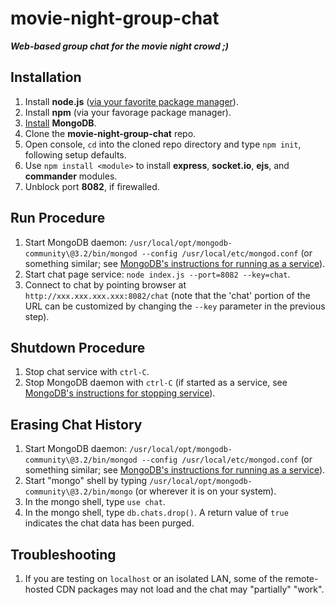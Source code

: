 # movie-night-group-chat
***Web-based group chat for the movie night crowd ;)***

## Installation
1. Install **node.js** ([via your favorite package manager](https://nodejs.org/en/download/package-manager/)).
2. Install **npm** (via your favorage package manager).
3. [Install](https://docs.mongodb.com/v3.2/administration/install-community/) **MongoDB**.
3. Clone the **movie-night-group-chat** repo.
4. Open console, `cd` into the cloned repo directory and type `npm init`, following setup defaults.
5. Use `npm install <module>` to install **express**, **socket.io**, **ejs**, and **commander** modules.
6. Unblock port **8082**, if firewalled.

## Run Procedure
1. Start MongoDB daemon: `/usr/local/opt/mongodb-community\@3.2/bin/mongod --config /usr/local/etc/mongod.conf` (or something similar; see [MongoDB's instructions for running as a service](https://docs.mongodb.com/manual/tutorial/install-mongodb-on-ubuntu/#run-mongodb-community-edition)).
2. Start chat page service: `node index.js --port=8082 --key=chat`.
3. Connect to chat by pointing browser at `http://xxx.xxx.xxx.xxx:8082/chat` (note that the 'chat' portion of the URL can be customized by changing the `--key` parameter in the previous step).

## Shutdown Procedure
1. Stop chat service with `ctrl-C`.
2. Stop MongoDB daemon with `ctrl-C` (if started as a service, see [MongoDB's instructions for stopping service](https://docs.mongodb.com/manual/tutorial/install-mongodb-on-ubuntu/#run-mongodb-community-edition)).

## Erasing Chat History
1. Start MongoDB daemon: `/usr/local/opt/mongodb-community\@3.2/bin/mongod --config /usr/local/etc/mongod.conf` (or something similar; see [MongoDB's instructions for running as a service](https://docs.mongodb.com/manual/tutorial/install-mongodb-on-ubuntu/#run-mongodb-community-edition)).
2. Start "mongo" shell by typing `/usr/local/opt/mongodb-community\@3.2/bin/mongo` (or wherever it is on your system).
3. In the mongo shell, type `use chat`.
4. In the mongo shell, type `db.chats.drop()`. A return value of `true` indicates the chat data has been purged.

## Troubleshooting
1. If you are testing on `localhost` or an isolated LAN, some of the remote-hosted CDN packages may not load and the chat may "partially" "work".
